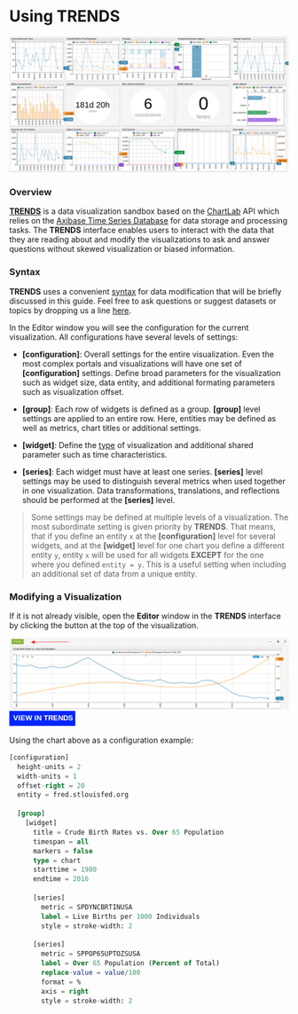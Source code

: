 # Using TRENDS

![](images/portal.png)

### Overview

[**TRENDS**](https://trends.axibase.com/) is a data visualization sandbox based on the [ChartLab](https://apps.axibase.com/) API which relies on the [Axibase Time Series Database](https://axibase.com) for data storage and processing tasks. The **TRENDS** interface enables users to interact with the data that they are reading about and modify the visualizations to ask and answer questions without skewed visualization or biased information.

### Syntax

**TRENDS** uses a convenient [syntax](https://axibase.com/products/axibase-time-series-database/visualization/widgets/) for data modification that will be briefly discussed in this guide. Feel free to ask questions or suggest datasets or topics by dropping us a line [here](mailto:hello@axibase.com).

In the Editor window you will see the configuration for the current visualization. All configurations have several levels of settings:

* **[configuration]**: Overall settings for the entire visualization. Even the most complex portals and visualizations will have one set of **[configuration]** settings. Define broad parameters for the visualization such as widget size, data entity, and additional formating parameters such as visualization offset.

* **[group]**: Each row of widgets is defined as a group. **[group]** level settings are applied to an entire row. Here, entities may be defined as well as metrics, chart titles or additional settings.  

* **[widget]**: Define the [type](https://axibase.com/products/axibase-time-series-database/visualization/widgets/) of visualization and additional shared parameter such as time characteristics.

* **[series]**: Each widget must have at least one series. **[series]** level settings may be used to distinguish several metrics when used together in one visualization. Data transformations, translations, and reflections should be performed at the **[series]** level.

> Some settings may be defined at multiple levels of a visualization. The most subordinate setting is given priority by **TRENDS**. That means, that if you define an entity `x` at the **[configuration]** level for several widgets, and at the **[widget]** level for one chart you define a different entity `y`, entity `x` will be used for all widgets **EXCEPT** for the one where you defined `entity = y`.  This is a useful setting when including an additional set of data from a unique entity.


### Modifying a Visualization

If it is not already visible, open the **Editor** window in the **TRENDS** interface by clicking the button at the top of the visualization.

![](images/editor-window.png)
[![](images/button-new.png)](https://trends.axibase.com/e91b896e#fullscreen)

Using the chart above as a configuration example:

```sql
[configuration]
  height-units = 2
  width-units = 1
  offset-right = 20
  entity = fred.stlouisfed.org
  
  [group]
    [widget]
      title = Crude Birth Rates vs. Over 65 Population
      timespan = all
      markers = false
      type = chart
      starttime = 1980
      endtime = 2016
        
      [series]
        metric = SPDYNCBRTINUSA
        label = Live Births per 1000 Individuals 
        style = stroke-width: 2
      
      [series]
        metric = SPPOP65UPTOZSUSA
        label = Over 65 Population (Percent of Total)
        replace-value = value/100
        format = %
        axis = right
        style = stroke-width: 2
```
